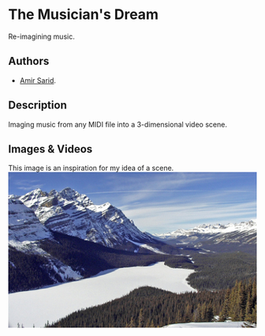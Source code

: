 # The Musician's Dream
Re-imagining music.

## Authors
- [Amir Sarid](https://github.com/amirsarid).

## Description
Imaging music from any MIDI file into a 3-dimensional video scene.

## Images & Videos

This image is an inspiration for my idea of a scene.
![Some inspiration](project_images/cover.jpg?raw=true "Some inspiration")
